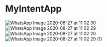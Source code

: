 # MyIntentApp
![WhatsApp Image 2020-08-27 at 11 02 30](https://user-images.githubusercontent.com/60589822/91383278-f34d1200-e855-11ea-8049-791ce527c0cd.jpeg)
![WhatsApp Image 2020-08-27 at 11 02 29](https://user-images.githubusercontent.com/60589822/91383281-f516d580-e855-11ea-8d42-759b9f8e6287.jpeg)
![WhatsApp Image 2020-08-27 at 11 02 20](https://user-images.githubusercontent.com/60589822/91383284-f811c600-e855-11ea-8132-f4d1229cca86.jpeg)
![WhatsApp Image 2020-08-27 at 11 02 29 (1)](https://user-images.githubusercontent.com/60589822/91383286-f9db8980-e855-11ea-9f63-1737d2f75423.jpeg)
